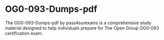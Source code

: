# OG0-093-Dumps-pdf
The OG0-093-Dumps-pdf by pass4surexams is a comprehensive study material designed to help individuals prepare for The Open Group OG0-093 certification exam.
